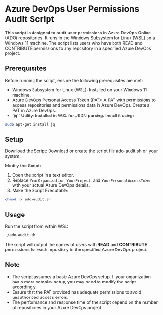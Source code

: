 # Azure DevOps User Permissions Audit Script

This script is designed to audit user permissions in Azure DevOps Online (ADO) repositories. It runs in the Windows Subsystem for Linux (WSL) on a Windows 11 machine. The script lists users who have both READ and CONTRIBUTE permissions to any repository in a specified Azure DevOps project.

## Prerequisites

Before running the script, ensure the following prerequisites are met:

- Windows Subsystem for Linux (WSL): Installed on your Windows 11 machine.
- Azure DevOps Personal Access Token (PAT): A PAT with permissions to access repositories and permissions data in Azure DevOps. Create a PAT in Azure DevOps.
- `jq`` Utility: Installed in WSL for JSON parsing. Install it using:

```bash
sudo apt-get install jq
```

## Setup

Download the Script: Download or create the script file ado-audit.sh on your system.

Modify the Script:

1. Open the script in a text editor.
2. Replace `YourOrganization`, `YourProject`, and `YourPersonalAccessToken` with your actual Azure DevOps details.
3. Make the Script Executable:

```bash
chmod +x ado-audit.sh
```

## Usage

Run the script from within WSL:

```bash
./ado-audit.sh
```

The script will output the names of users with **READ** and **CONTRIBUTE** permissions for each repository in the specified Azure DevOps project.

## Note

- The script assumes a basic Azure DevOps setup. If your organization has a more complex setup, you may need to modify the script accordingly.
- Ensure that the PAT provided has adequate permissions to avoid unauthorized access errors.
- The performance and response time of the script depend on the number of repositories in your Azure DevOps project.